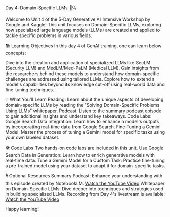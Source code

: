 Day 4: Domain-Specific LLMs 🧠🔍

Welcome to Unit 4 of the 5-Day Generative AI Intensive Workshop by Google and Kaggle! This unit focuses on Domain-Specific LLMs, exploring how specialized large language models (LLMs) are created and applied to tackle specific problems in various fields.

📚 Learning Objectives
In this day 4 of GenAI training, one can learn below concepts:

Dive into the creation and application of specialized LLMs like SecLM (Security LLM) and MedLM/Med-PaLM (Medical LLM).
Gain insights from the researchers behind these models to understand how domain-specific challenges are addressed using tailored LLMs.
Explore how to extend a model's capabilities beyond its knowledge cut-off using real-world data and fine-tuning techniques.

💡 What You’ll Learn
Reading: Learn about the unique aspects of developing domain-specific LLMs by reading the "Solving Domain-Specific Problems Using LLMs" whitepaper.
Podcast: Listen to the summary podcast episode to gain additional insights and understand key takeaways.
Code Labs:
Google Search Data Integration: Learn how to enhance a model's outputs by incorporating real-time data from Google Search.
Fine-Tuning a Gemini Model: Master the process of tuning a Gemini model for specific tasks using your own labeled dataset.

🛠️ Code Labs
Two hands-on code labs are included in this unit.
Use Google Search Data in Generation: Learn how to enrich generative models with real-time data.
Tune a Gemini Model for a Custom Task: Practice fine-tuning a pre-trained model using your dataset to adapt it for domain-specific tasks.

🎙️ Optional Resources
Summary Podcast: Enhance your understanding with this episode created by NotebookLM.
[Watch the YouTube Video](https://www.youtube.com/watch?v=b1a4ZOQ8XdI&feature=youtu.be)
Whitepaper on Domain-Specific LLMs: Dive deeper into techniques and strategies used in building specialized LLMs.
Recording from Day 4's livestream is available:
[Watch the YouTube Video](https://www.youtube.com/watch?v=odvuLMJWUSU&list=PLqFaTIg4myu-b1PlxitQdY0UYIbys-2es&index=4)

Happy learning!
